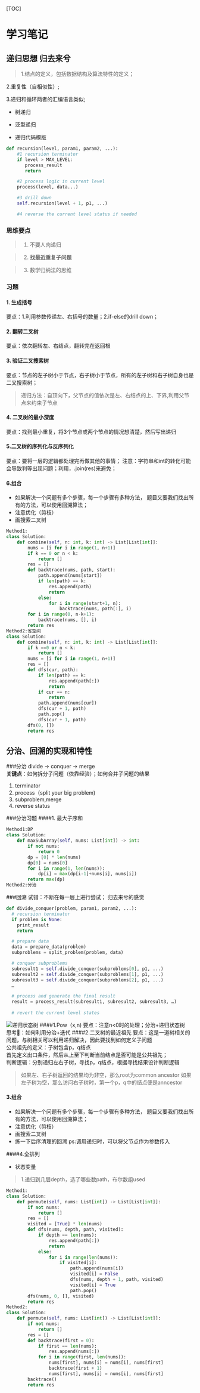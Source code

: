 [TOC]
# 学习笔记
## 递归思想 归去来兮
>1.结点的定义，包括数据结构及算法特性的定义；
>
2.重复性（自相似性）;
>
3.递归和循环两者的汇编语言类似;


+ 树递归

+ 泛型递归
+ 递归代码模版

```python
def recursion(level, param1, param2, ...): 
    #1 recursion terminator 
    if level > MAX_LEVEL: 
       process_result 
       return 

    #2 process logic in current level 
    process(level, data...) 

    #3 drill down 
    self.recursion(level + 1, p1, ...) 

    #4 reverse the current level status if needed
```
### 思维要点
>1. 不要人肉递归

>2. **找最近重复子问题**

>3. 数学归纳法的思维
### 习题
#### 1. 生成括号
要点：1.利用参数传递左、右括号的数量；2.if-else的drill down；
#### 2. 翻转二叉树
要点：依次翻转左、右结点，翻转完在返回根
#### 3. 验证二叉搜索树
要点：节点的左子树小于节点，右子树小于节点，所有的左子树和右子树自身也是二叉搜索树；
>递归方法：自顶向下，父节点的值依次是左、右结点的上、下界,利用父节点来约束子节点
#### 4. 二叉树的最小深度
要点：找到最小重复，将3个节点或两个节点的情况想清楚，然后写出递归
#### 5.二叉树的序列化与反序列化
要点：要将一层的逻辑都处理完再做其他的事情；
注意：字符串和int的转化可能会导致判等出现问题；利用，.join(res)来避免；
#### 6.组合
+ 如果解决一个问题有多个步骤，每一个步骤有多种方法，
题目又要我们找出所有的方法，可以使用回溯算法；
+ 注意优化（剪枝）
+ 画搜索二叉树
```python
Method1:
class Solution:
    def combine(self, n: int, k: int) -> List[List[int]]:
        nums = [i for i in range(1, n+1)]
        if k == 0 or n < k:
            return []
        res = []
        def backtrace(nums, path, start):
            path.append(nums[start])
            if len(path) == k:
                res.append(path)
                return
            else:
                for i in range(start+1, n):
                    backtrace(nums, path[:], i)
        for i in range(0, n-k+1):
            backtrace(nums, [], i)
        return res
Method2:省空间
class Solution:
    def combine(self, n: int, k: int) -> List[List[int]]:
        if k ==0 or n < k:
            return []
        nums = [i for i in range(1, n+1)]
        res = []
        def dfs(cur, path):
            if len(path) == k:
                res.append(path[:])
                return
            if cur == n:
                return
            path.append(nums[cur])
            dfs(cur + 1, path)
            path.pop()
            dfs(cur + 1, path)
        dfs(0, [])
        return res
```

## 分治、回溯的实现和特性
###分治
divide -> conquer -> merge  
**关键点**：如何拆分子问题（依靠经验）；如何合并子问题的结果

1. terminator  
2. process（split your big problem)  
3. subproblem,merge
4. reverse status

###分治习题
####1. 最大子序和
```python
Method1:DP
class Solution:
    def maxSubArray(self, nums: List[int]) -> int:
        if not nums:
            return 0
        dp = [0] * len(nums)
        dp[0] = nums[0]
        for i in range(1, len(nums)):
            dp[i] = max(dp[i-1]+nums[i], nums[i])
        return max(dp)
Method2:分治
```
###回溯
试错：不断在每一层上进行尝试；
归去来兮的感觉

```python
def divide_conquer(problem, param1, param2, ...): 
  # recursion terminator 
  if problem is None: 
    print_result 
    return 

  # prepare data 
  data = prepare_data(problem) 
  subproblems = split_problem(problem, data) 

  # conquer subproblems 
  subresult1 = self.divide_conquer(subproblems[0], p1, ...) 
  subresult2 = self.divide_conquer(subproblems[1], p1, ...) 
  subresult3 = self.divide_conquer(subproblems[2], p1, ...) 
  …

  # process and generate the final result 
  result = process_result(subresult1, subresult2, subresult3, …)
    
  # revert the current level states
```
![递归状态树](/Users/jiayuhan/Documents/algorithm019/Week_03/recursion_tree.png "图片title")
####1.Pow（x,n)
要点：注意n<0时的处理；分治+递归状态树  
思考🤔：如何利用分治+迭代
####2.二叉树的最近祖先
要点：这是一道树相关的问题，与树相关可以利用递归解决，因此要找到如何定义子问题  
公共祖先的定义：子树包含p，q结点  
首先定义出口条件，然后从上至下判断当前结点是否可能是公共祖先；  
判断逻辑：分别递归左右子树，寻找p，q结点，根据寻找结果设计判断逻辑
>如果左、右子树返回的结果均为非空，那么root为common ancestor
>如果左子树为空，那么访问右子树时，第一个p，q中的结点便是anncestor
#### 3.组合
+ 如果解决一个问题有多个步骤，每一个步骤有多种方法，
题目又要我们找出所有的方法，可以使用回溯算法；
+ 注意优化（剪枝）
+ 画搜索二叉树
+ 练一下后序清理的回溯
ps:调用递归时，可以将父节点作为参数传入

####4.全排列
+ 状态变量
>1.递归到几层depth，选了哪些数path，布尔数组used

```python
Method1:
class Solution:
    def permute(self, nums: List[int]) -> List[List[int]]:
        if not nums:
            return []
        res = []
        visited = [True] * len(nums)
        def dfs(nums, depth, path, visited):
            if depth == len(nums):
                res.append(path[:])
                return
            else:
                for i in range(len(nums)):
                    if visited[i]:
                        path.append(nums[i])
                        visited[i] = False
                        dfs(nums, depth + 1, path, visited)
                        visited[i] = True
                        path.pop()
        dfs(nums, 0, [], visited)
        return res
Method2:
class Solution:
    def permute(self, nums: List[int]) -> List[List[int]]:
        if not nums:
            return []
        res = []
        def backtrace(first = 0):
            if first == len(nums):
                res.append(nums[:])
            for i in range(first, len(nums)):
                nums[first], nums[i] = nums[i], nums[first]
                backtrace(first + 1)
                nums[first], nums[i] = nums[i], nums[first]
        backtrace()
        return res

```








